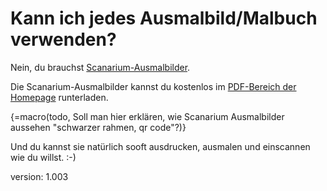 # Kann ich jedes Ausmalbild/Malbuch verwenden?

Nein, du brauchst [Scanarium-Ausmalbilder](https://scanarium.com/#pdfs).

Die Scanarium-Ausmalbilder kannst du kostenlos im [PDF-Bereich der Homepage](https://scanarium.com/#pdfs) runterladen.

{=macro(todo, Soll man hier erklären, wie Scanarium Ausmalbilder aussehen "schwarzer rahmen, qr code"?)}

Und du kannst sie natürlich sooft ausdrucken, ausmalen und einscannen wie du willst. :-)

version: 1.003
